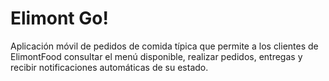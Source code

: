 # Elimont Go!
Aplicación móvil de pedidos de comida típica que permite a los clientes de ElimontFood consultar el menú disponible, realizar pedidos, entregas y recibir notificaciones automáticas de su estado.
